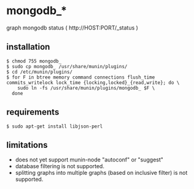 mongodb_*
=========

graph mongodb status ( http://HOST:PORT/_status )

installation
------------
```
$ chmod 755 mongodb_
$ sudo cp mongodb_ /usr/share/munin/plugins/
$ cd /etc/munin/plugins/
$ for F in btree memory command connections flush_time commits_writelock lock_time {locking,locked}_{read,write}; do \
    sudo ln -fs /usr/share/munin/plugins/mongodb_ $F \
  done
```

requirements
-------------
```
$ sudo apt-get install libjson-perl
```

limitations
-----------
* does not yet support munin-node "autoconf" or "suggest"
* database filtering is not supported.
* splitting graphs into multiple graphs (based on inclusive filter) is not supported.
